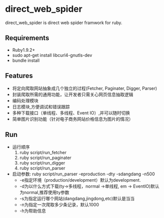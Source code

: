 # direct_web_spider
direct_web_spider is direct web spider framwork for ruby.

Requirements
------------
  * Ruby1.9.2+
  * sudo apt-get install libcurl4-gnutls-dev
  * bundle install

Features
------------
* 将定向爬取网站抽象成几个独立的过程(Fetcher, Paginater, Digger, Parser)
* 封装爬取所需的通用功能，让开发者只需关心网页信息抽取逻辑
* 编码处理模块
* 日志模块,方便调试和错误跟踪
* 多种下载接口（单线程、多线程、Event IO）,并可以随时切换
* 简单图片识别功能（针对电子商务网站价格信息为图片的情况）

Run
------------
* 运行顺序
  1. ruby script/run_fetcher
  2. ruby script/run_paginater
  3. ruby script/run_digger 
  4. ruby script/run_parser
* 启动参数: ruby script/run_parser -eproduction -dty -sdangdang -n500
  * -e指定环境（production/development）默认为development.
  * -d为以什么方式下载(ty->多线程，normal ->单线程, em -> EventIO)默认为normal,推荐使用ty参数
  * -s为指定运行哪个网站(dangdang,jingdong,etc)默认是当当
  * -n为指定一次爬取多少条记录，默认1000
  * -h为帮助信息